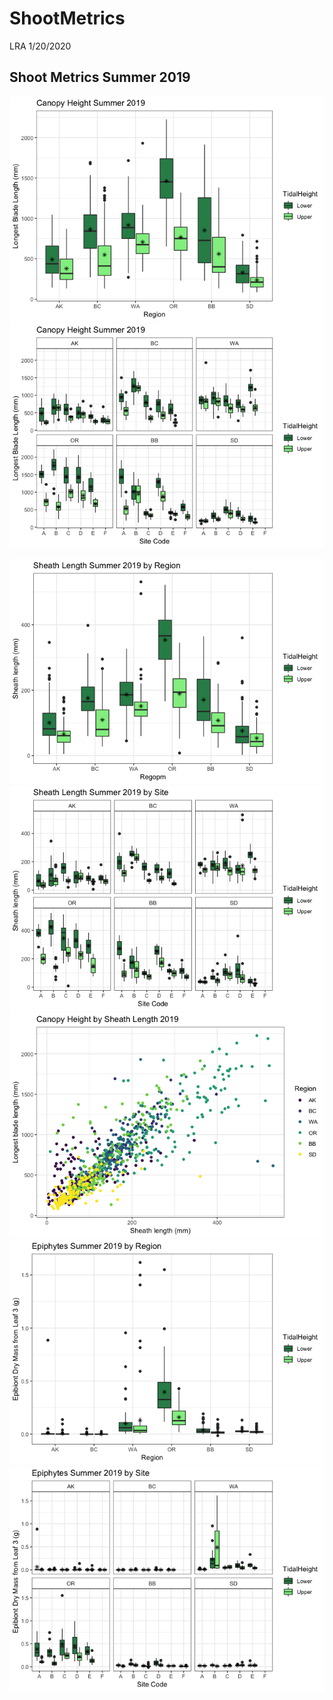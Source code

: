ShootMetrics
================
LRA
1/20/2020

## Shoot Metrics Summer 2019

![](ShootMetrics_files/figure-gfm/canopy_height-1.png)<!-- -->![](ShootMetrics_files/figure-gfm/canopy_height-2.png)<!-- -->

![](ShootMetrics_files/figure-gfm/sheath_length-1.png)<!-- -->![](ShootMetrics_files/figure-gfm/sheath_length-2.png)<!-- -->![](ShootMetrics_files/figure-gfm/sheath_length-3.png)<!-- -->
![](ShootMetrics_files/figure-gfm/epiphytes-1.png)<!-- -->![](ShootMetrics_files/figure-gfm/epiphytes-2.png)<!-- -->
